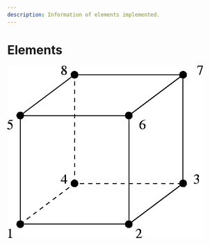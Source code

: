 ```yaml
---
description: Information of elements implemented.
---
```


# Elements

![8 node hex.](.gitbook/assets/img208.png)

